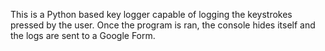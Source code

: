 This is a Python based key logger capable of logging the keystrokes pressed by the user.
Once the program is ran, the console hides itself and the logs are sent to a Google Form.
